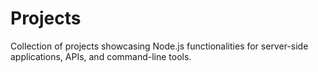 # Projects
Collection of projects showcasing Node.js functionalities for server-side applications, APIs, and command-line tools.
